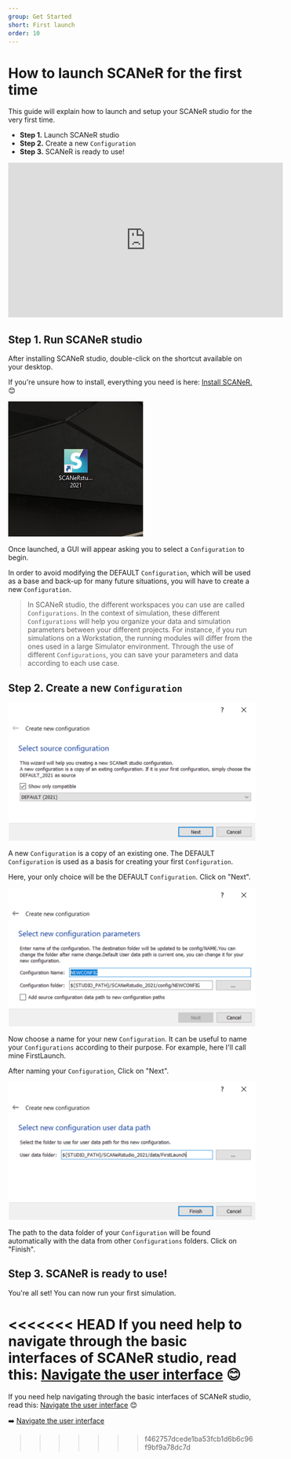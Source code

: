 ```yaml
---
group: Get Started
short: First launch
order: 10
---
```


# How to launch SCANeR for the first time

This guide will explain how to launch and setup your SCANeR studio for the very first time.

* **Step 1.** Launch SCANeR studio
* **Step 2.** Create a new `Configuration`
* **Step 3.** SCANeR is ready to use!

<iframe width="560" height="315" src="https://www.youtube.com/embed/pnq0vsR74Xw?start=48" title="YouTube video player" frameborder="0" allow="accelerometer; autoplay; clipboard-write; encrypted-media; gyroscope; picture-in-picture" allowfullscreen></iframe>

## Step 1. Run SCANeR studio

After installing SCANeR studio, double-click on the shortcut available on your desktop.

If you're unsure how to install, everything you need is here: [Install SCANeR.](../HT_Install_SCANeR_studio/HT_Install_SCANeR_studio.md) 😊

![IconDesktop](./assets/IconDesktop.PNG)

Once launched, a GUI will appear asking you to select a `Configuration` to begin.

In order to avoid modifying the DEFAULT `Configuration`, which will be used as a base and back-up for many future situations, you will have to create a new `Configuration`.

> In SCANeR studio, the different workspaces you can use are called `Configurations`. In the context of simulation, these different `Configurations` will help you organize your data and simulation parameters between your different projects. For instance, if you run simulations on a Workstation, the running modules will differ from the ones used in a large Simulator environment. Through the use of different `Configurations`, you can save your parameters and data according to each use case.

## Step 2. Create a new `Configuration`

![CreateNewConfig](./assets/CreateNewConfig.PNG)

A new `Configuration` is a copy of an existing one. The DEFAULT `Configuration` is used as a basis for creating your first `Configuration`.

Here, your only choice will be the DEFAULT `Configuration`. Click on "Next".

![NameConfig](./assets/NameConfig.PNG)

Now choose a name for your new `Configuration`. It can be useful to name your `Configurations` according to their purpose. For example, here I'll call mine FirstLaunch.

After naming your `Configuration`, Click on "Next".

![DataPath](./assets/DataPath.PNG)

The path to the data folder of your `Configuration` will be found automatically with the data from other `Configurations` folders. Click on "Finish".

## Step 3. SCANeR is ready to use!

You're all set! You can now run your first simulation.

<<<<<<< HEAD
If you need help to navigate through the basic interfaces of SCANeR studio, read this: [Navigate the user interface](../HT_Navigate/HT_Navigate.md) 😊
=======
If you need help navigating through the basic interfaces of SCANeR studio, read this: [Navigate the user interface](../HT_Navigate/HT_Navigate.md) 😊

:arrow_right: [Navigate the user interface](../HT_Navigate/HT_Navigate.md)
>>>>>>> f462757dcede1ba53fcb1d6b6c96f9bf9a78dc7d
